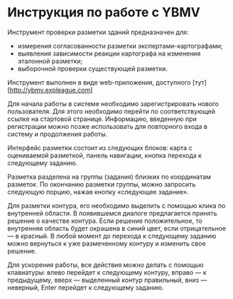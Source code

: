 # Инструкция по работе с YBMV

Инструмент проверки разметки зданий предназначен для:
 * измерения согласованности разметки экспертами-картографами;
 * выявления зависимости реакции картографа на изменения эталонной разметки;
 * выборочной проверки существующей разметки.

Инструмент выполнен в виде web-приложения, доступного [тут][http://ybmv.expleague.com]

Для начала работы в системе необходимо зарегистрировать нового пользователя. Для этого необходимо перейти по соответствующей ссылке на стартовой странице. Информацию, введенную при регистрации можно позже использовать для повторного входа в систему и продолжения работы.

Интерфейс разметки состоит из следующих блоков: карта с оцениваемой разметкой, панель навигации, кнопка перехода к следующему заданию.

Разметка разделена на группы (задания) близких по координатам разметок. По окончанию разметки группы, можно запросить следующую порцию, нажав кнопку «следующее задание». 

Для разметки контура, его необходимо выделить с помощью клика по внутренней области. В появившемся диалоге предлагается принять решение о качестве контура. Если решение положительное, то внутренняя область будет окрашена в синий цвет, если отрицательное — в красный. В любой момент до перехода к следующему заданию можно вернуться к уже размеченному контуру и изменить свое решение.

Для ускорения работы, все действия можно делать с помощью клавиатуры: влево перейдет к следующему контуру, вправо — к предыдущему, вверх — выделенный контур правильный, вниз — неверный, Enter перейдет к следующему заданию.

